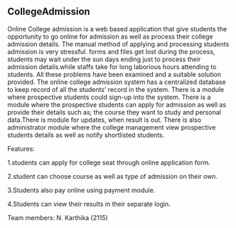## CollegeAdmission
 Online College admission is a web based application that give students the opportunity to go online for admission as well as process their college admission details. The manual method of applying and processing students admission is very stressful. forms and files get lost during the process, students may wait under the sun days ending just to process their admission details.while staffs take for long laborious hours attending to students. All these problems have been examined and a suitable solution provided. The online college admission system has a centralized database to keep record of all the students’ record in the system. There is a module where prospective students could sign-up into the system. There is a module where the prospective students can apply for admission as well as provide their details such as; the course they want to study and personal data.There is module for updates, when result is out. There is also administrator module where the college management view prospective students details as well as notify shortlisted students. 




Features:

1.students can apply for college seat through online application form.

2.student can choose course as well as type of admission on their own.

3.Students also pay online using payment module.

4.Students can view their results in their separate login.





Team members:
N. Karthika (2115)

